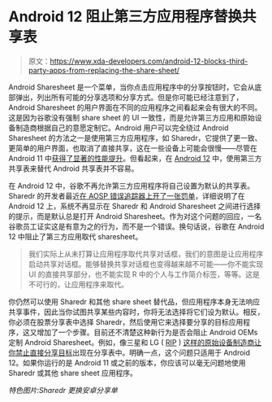 # Android 12 阻止第三方应用程序替换共享表

> 原文：<https://www.xda-developers.com/android-12-blocks-third-party-apps-from-replacing-the-share-sheet/>

Android Sharesheet 是一个菜单，当你点击应用程序中的分享按钮时，它会从底部弹出，列出所有可能的分享选项和分享方式。但是你可能已经注意到了，Android Sharesheet 的用户界面在不同的应用程序之间看起来会有很大的不同。这是因为谷歌没有强制 share sheet 的 UI 一致性，而是允许第三方应用和原始设备制造商根据自己的意愿定制它。Android 用户可以完全绕过 Android Sharesheet 的方法之一是使用第三方应用程序，如 Sharedr，它提供了更一致、更简单的用户界面，也取消了直接共享，这在一些设备上可能会很慢——尽管在 Android 11 中[获得了显著的性能提升](https://www.xda-developers.com/android-10-share-menu-faster-quantified/)。但看起来，在 [Android 12](https://www.xda-developers.com/android-12/) 中，使用第三方共享表来替代 Android 共享表并不容易。

在 Android 12 中，谷歌不再允许第三方应用程序将自己设置为默认的共享表。Sharedr 的开发者最近[在 AOSP 错误追踪器上开了一张罚单](https://issuetracker.google.com/issues/183035750?pli=1#comment2)，详细说明了在 Android 12 上，系统不再显示在 Sharedr 和 Android Sharesheet 之间进行选择的提示，而是默认总是打开 Android Sharesheet。作为对这个问题的回应，一名谷歌员工证实这是有意为之的行为，而不是一个错误。换句话说，谷歌在 Android 12 中阻止了第三方应用取代 sharesheet。

> 我们实际上从未打算让应用程序取代共享对话框，我们的意图是让应用程序启动共享对话框。能够替换共享对话框也变得越来越不可能——你不能实现 UI 的直接共享部分，也不能实现 R 中的个人与工作简介标签，等等。这是不可行的，让应用程序来取代。

你仍然可以使用 Sharedr 和其他 share sheet 替代品，但应用程序本身无法响应共享事件，因此当你试图共享某些内容时，你将无法选择将它们设为默认。相反，你必须在股票分享表中选择 Sharedr，然后使用它来选择要分享的目标应用程序，这又增加了一个步骤。目前还不清楚这种新行为是否会阻止 Android OEMs 定制 Android Sharesheet。例如，像三星和 LG ( [RIP](https://www.xda-developers.com/lg-exits-smartphone-business/) ) [这样的原始设备制造商让你禁止直接分享目标](https://www.xda-developers.com/remove-direct-share-share-menu-root/)出现在分享表中。明确一点，这个问题只适用于 Android 12。如果你运行的是 Android 11 或之前的版本，你应该可以毫无问题地使用 Sharedr 或其他 share sheet 应用程序。

*特色图片:Sharedr 更换安卓分享单*